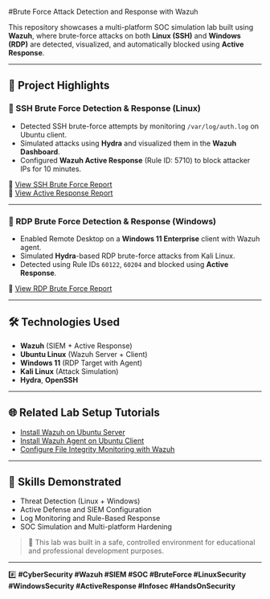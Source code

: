 #Brute Force Attack Detection and Response with Wazuh

This repository showcases a multi-platform SOC simulation lab built using **Wazuh**, where brute-force attacks on both **Linux (SSH)** and **Windows (RDP)** are detected, visualized, and automatically blocked using **Active Response**.

---

## 🔐 Project Highlights

### 🔹 SSH Brute Force Detection & Response (Linux)
- Detected SSH brute-force attempts by monitoring `/var/log/auth.log` on Ubuntu client.
- Simulated attacks using **Hydra** and visualized them in the **Wazuh Dashboard**.
- Configured **Wazuh Active Response** (Rule ID: 5710) to block attacker IPs for 10 minutes.

📄 [View SSH Brute Force Report](Brute%20force%20log%20analysis.pdf)  
📄 [View Active Response Report](Response%20to%20brute%20force.pdf)

---

### 🔹 RDP Brute Force Detection & Response (Windows)
- Enabled Remote Desktop on a **Windows 11 Enterprise** client with Wazuh agent.
- Simulated **Hydra**-based RDP brute-force attacks from Kali Linux.
- Detected using Rule IDs `60122`, `60204` and blocked using **Active Response**.

📄 [View RDP Brute Force Report](Detection%20%26%20Response%20to%20RDP%20brute-force%20attack.pdf)

---

## 🛠️ Technologies Used
- **Wazuh** (SIEM + Active Response)
- **Ubuntu Linux** (Wazuh Server + Client)
- **Windows 11** (RDP Target with Agent)
- **Kali Linux** (Attack Simulation)
- **Hydra**, **OpenSSH**

---

## 🌐 Related Lab Setup Tutorials
- [Install Wazuh on Ubuntu Server](https://thecyberreactor.in/how-to-install-wazuh-on-ubuntu/)
- [Install Wazuh Agent on Ubuntu Client](https://thecyberreactor.in/how-to-install-the-wazuh-agent-on-an-ubuntu-client/)
- [Configure File Integrity Monitoring with Wazuh](https://thecyberreactor.in/how-to-configure-file-integrity-monitoring-with-wazuh/)

---

## 🎯 Skills Demonstrated
- Threat Detection (Linux + Windows)
- Active Defense and SIEM Configuration
- Log Monitoring and Rule-Based Response
- SOC Simulation and Multi-platform Hardening

> 🚨 This lab was built in a safe, controlled environment for educational and professional development purposes.

---

#️⃣ **#CyberSecurity #Wazuh #SIEM #SOC #BruteForce #LinuxSecurity #WindowsSecurity #ActiveResponse #Infosec #HandsOnSecurity**
